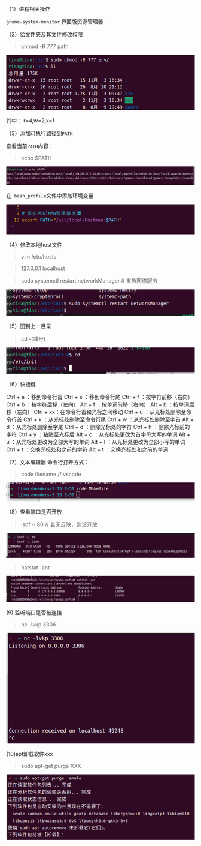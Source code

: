 （1）进程相关操作

`gnome-system-monitor` 界面版资源管理器

（2）给文件夹及其文件修改权限

> chmod -R 777 path

![](../assets/2022-11-03-16-39-35-image.png)

其中： r=4,w=2,x=1

（3）添加可执行路径到`PATH`

查看当前`PATH`内容：

> echo $PATH

![](../assets/2022-11-07-11-11-39-image.png)

在`.bash_profile`文件中添加环境变量

![](../assets/2022-11-07-11-14-30-image.png)

（4）修改本地host文件

> vim /etc/hosts

> 127.0.0.1 localhost

> sudo  systemctl restart networkManager  # 重启网络服务

![](../assets/2022-11-07-18-07-22-image.png)

（5）回到上一目录

> cd -(减号)

![](../assets/2022-11-07-18-04-43-image.png)

（6）快捷键

Ctrl + a ：移到命令行首
Ctrl + e ：移到命令行尾
Ctrl + f ：按字符前移（右向）
Ctrl + b ：按字符后移（左向）
Alt + f ：按单词前移（右向）
Alt + b ：按单词后移（左向）
Ctrl + xx：在命令行首和光标之间移动
Ctrl + u ：从光标处删除至命令行首
Ctrl + k ：从光标处删除至命令行尾
Ctrl + w ：从光标处删除至字首
Alt + d ：从光标处删除至字尾
Ctrl + d ：删除光标处的字符
Ctrl + h ：删除光标前的字符
Ctrl + y ：粘贴至光标后
Alt + c ：从光标处更改为首字母大写的单词
Alt + u ：从光标处更改为全部大写的单词
Alt + l ：从光标处更改为全部小写的单词
Ctrl + t ：交换光标处和之前的字符
Alt + t ：交换光标处和之前的单词

（7）文本编辑器 命令行打开方式：

> code filename  // vscode

![](../assets/2022-11-14-10-07-21-image.png)

（8）查看端口是否开放

> lsof -i:80 // 若无反映，则没开放

![](../assets/2022-11-21-10-29-17-image.png)

> natstat -ant

![](../assets/2022-11-21-10-59-31-image.png)

(9) 监听端口是否被连接

> nc -lvkp 3306

![](../assets/2022-12-23-09-28-17-image.png)

(10)apt卸载软件xxx

> sudo apt-get purge XXX

![](../assets/2023-02-27-11-55-36-image.png)
